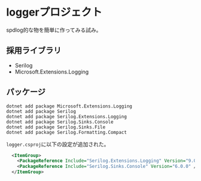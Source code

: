 # loggerプロジェクト

spdlog的な物を簡単に作ってみる試み。

## 採用ライブラリ

- Serilog
- Microsoft.Extensions.Logging

## パッケージ

```console
dotnet add package Microsoft.Extensions.Logging
dotnet add package Serilog
dotnet add package Serilog.Extensions.Logging
dotnet add package Serilog.Sinks.Console
dotnet add package Serilog.Sinks.File
dotnet add package Serilog.Formatting.Compact
```

`logger.csproj`に以下の設定が追加された。

```xml
  <ItemGroup>
    <PackageReference Include="Serilog.Extensions.Logging" Version="9.0.2" />
    <PackageReference Include="Serilog.Sinks.Console" Version="6.0.0" />
  </ItemGroup>
```
